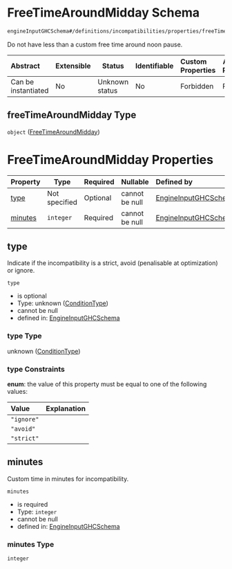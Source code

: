 # FreeTimeAroundMidday Schema

```txt
engineInputGHCSchema#/definitions/incompatibilities/properties/freeTimeAroundMidday
```

Do not have less than a custom free time around noon pause.


| Abstract            | Extensible | Status         | Identifiable | Custom Properties | Additional Properties | Access Restrictions | Defined In                                                         |
| :------------------ | ---------- | -------------- | ------------ | :---------------- | --------------------- | ------------------- | ------------------------------------------------------------------ |
| Can be instantiated | No         | Unknown status | No           | Forbidden         | Forbidden             | none                | [ghc.schema.json\*](../out/ghc.schema.json "open original schema") |

## freeTimeAroundMidday Type

`object` ([FreeTimeAroundMidday](ghc-definitions-incompatibilities-properties-freetimearoundmidday.md))

# FreeTimeAroundMidday Properties

| Property            | Type          | Required | Nullable       | Defined by                                                                                                                                                                                                               |
| :------------------ | ------------- | -------- | -------------- | :----------------------------------------------------------------------------------------------------------------------------------------------------------------------------------------------------------------------- |
| [type](#type)       | Not specified | Optional | cannot be null | [EngineInputGHCSchema](ghc-definitions-conditiontype.md "engineInputGHCSchema#/definitions/incompatibilities/properties/freeTimeAroundMidday/properties/type")                                                           |
| [minutes](#minutes) | `integer`     | Required | cannot be null | [EngineInputGHCSchema](ghc-definitions-incompatibilities-properties-freetimearoundmidday-properties-minutes.md "engineInputGHCSchema#/definitions/incompatibilities/properties/freeTimeAroundMidday/properties/minutes") |

## type

Indicate if the incompatibility is a strict, avoid (penalisable at optimization) or ignore.


`type`

-   is optional
-   Type: unknown ([ConditionType](ghc-definitions-conditiontype.md))
-   cannot be null
-   defined in: [EngineInputGHCSchema](ghc-definitions-conditiontype.md "engineInputGHCSchema#/definitions/incompatibilities/properties/freeTimeAroundMidday/properties/type")

### type Type

unknown ([ConditionType](ghc-definitions-conditiontype.md))

### type Constraints

**enum**: the value of this property must be equal to one of the following values:

| Value      | Explanation |
| :--------- | ----------- |
| `"ignore"` |             |
| `"avoid"`  |             |
| `"strict"` |             |

## minutes

Custom time in minutes for incompatibility.


`minutes`

-   is required
-   Type: `integer`
-   cannot be null
-   defined in: [EngineInputGHCSchema](ghc-definitions-incompatibilities-properties-freetimearoundmidday-properties-minutes.md "engineInputGHCSchema#/definitions/incompatibilities/properties/freeTimeAroundMidday/properties/minutes")

### minutes Type

`integer`
